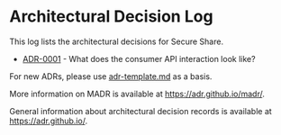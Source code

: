 # Architectural Decision Log

This log lists the architectural decisions for Secure Share.

<!-- adrlog -- Regenerate the content by using "npx adr-log -d documentation/adr/ -i" at the root. -->

* [ADR-0001](0001-consumer-api-interaction.md) - What does the consumer API interaction look like?

<!-- adrlogstop -->

For new ADRs, please use [adr-template.md](documentation/adr/adr-template.md) as a basis.

More information on MADR is available at <https://adr.github.io/madr/>.

General information about architectural decision records is available at <https://adr.github.io/>.